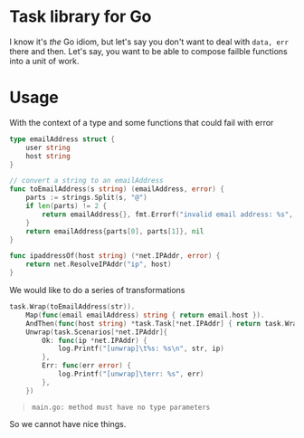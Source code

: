 # Task library for Go

I know it's _the_ Go idiom, but let's say you don't want to deal with `data, err` there and then.
Let's say, you want to be able to compose failble functions into a unit of work.

# Usage

With the context of a type and some functions that could fail with error

```go
type emailAddress struct {
	user string
	host string
}

// convert a string to an emailAddress
func toEmailAddress(s string) (emailAddress, error) {
	parts := strings.Split(s, "@")
	if len(parts) != 2 {
		return emailAddress{}, fmt.Errorf("invalid email address: %s", s)
	}
	return emailAddress{parts[0], parts[1]}, nil
}

func ipaddressOf(host string) (*net.IPAddr, error) {
	return net.ResolveIPAddr("ip", host)
}
```

We would like to do a series of transformations

```go
task.Wrap(toEmailAddress(str)).
    Map(func(email emailAddress) string { return email.host }).
    AndThen(func(host string) *task.Task[*net.IPAddr] { return task.Wrap(ipaddressOf(host)) }).
    Unwrap(task.Scenarios[*net.IPAddr]{
        Ok: func(ip *net.IPAddr) {
            log.Printf("[unwrap]\t%s: %s\n", str, ip)
        },
        Err: func(err error) {
            log.Printf("[unwrap]\terr: %s", err)
        },
    })
```

> ```
> main.go: method must have no type parameters
> ```

So we cannot have nice things.

